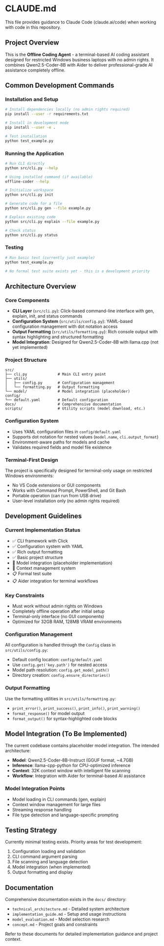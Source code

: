 # CLAUDE.md

This file provides guidance to Claude Code (claude.ai/code) when working with code in this repository.

## Project Overview

This is the **Offline Coding Agent** - a terminal-based AI coding assistant designed for restricted Windows business laptops with no admin rights. It combines Qwen2.5-Coder-8B with Aider to deliver professional-grade AI assistance completely offline.

## Common Development Commands

### Installation and Setup
```bash
# Install dependencies locally (no admin rights required)
pip install --user -r requirements.txt

# Install in development mode
pip install --user -e .

# Test installation
python test_example.py
```

### Running the Application
```bash
# Run CLI directly
python src/cli.py --help

# Using installed command (if available)
offline-coder --help

# Initialize workspace
python src/cli.py init

# Generate code for a file
python src/cli.py gen --file example.py

# Explain existing code
python src/cli.py explain --file example.py

# Check status
python src/cli.py status
```

### Testing
```bash
# Run basic test (currently just example)
python test_example.py

# No formal test suite exists yet - this is a development priority
```

## Architecture Overview

### Core Components
- **CLI Layer** (`src/cli.py`): Click-based command-line interface with gen, explain, init, and status commands
- **Configuration System** (`src/utils/config.py`): YAML-based configuration management with dot notation access
- **Output Formatting** (`src/utils/formatting.py`): Rich console output with syntax highlighting and structured formatting
- **Model Integration**: Designed for Qwen2.5-Coder-8B with llama.cpp (not yet implemented)

### Project Structure
```
src/
├── cli.py              # Main CLI entry point
├── utils/
│   ├── config.py       # Configuration management
│   └── formatting.py   # Output formatting
└── model/              # Model integration (placeholder)
config/
└── default.yaml        # Default configuration
docs/                   # Comprehensive documentation
scripts/                # Utility scripts (model download, etc.)
```

### Configuration System
- Uses YAML configuration files in `config/default.yaml`
- Supports dot notation for nested values (`model.name`, `cli.output_format`)
- Environment-aware paths for models and cache
- Validates required fields and model file existence

### Terminal-First Design
The project is specifically designed for terminal-only usage on restricted Windows environments:
- No VS Code extensions or GUI components
- Works with Command Prompt, PowerShell, and Git Bash
- Portable operation (can run from USB drive)
- User-level installation only (no admin rights required)

## Development Guidelines

### Current Implementation Status
- ✅ CLI framework with Click
- ✅ Configuration system with YAML
- ✅ Rich output formatting
- ✅ Basic project structure
- 🚧 Model integration (placeholder implementation)
- 🚧 Context management system
- 📋 Formal test suite
- 📋 Aider integration for terminal workflows

### Key Constraints
- Must work without admin rights on Windows
- Completely offline operation after initial setup
- Terminal-only interface (no GUI components)
- Optimized for 32GB RAM, 128MB VRAM environments

### Configuration Management
All configuration is handled through the `Config` class in `src/utils/config.py`:
- Default config location: `config/default.yaml`
- Use `config.get('key.path')` for nested access
- Model path resolution: `config.get_model_path()`
- Directory creation: `config.ensure_directories()`

### Output Formatting
Use the formatting utilities in `src/utils/formatting.py`:
- `print_error()`, `print_success()`, `print_info()`, `print_warning()`
- `format_response()` for model output
- `format_output()` for syntax-highlighted code blocks

## Model Integration (To Be Implemented)

The current codebase contains placeholder model integration. The intended architecture:
- **Model**: Qwen2.5-Coder-8B-Instruct (GGUF format, ~4.7GB)
- **Inference**: llama-cpp-python for CPU-optimized inference
- **Context**: 32K context window with intelligent file scanning
- **Workflow**: Integration with Aider for terminal-based AI assistance

### Model Integration Points
- Model loading in CLI commands (gen, explain)
- Context window management for large files
- Streaming response handling
- File type detection and language-specific prompting

## Testing Strategy

Currently minimal testing exists. Priority areas for test development:
1. Configuration loading and validation
2. CLI command argument parsing
3. File scanning and language detection
4. Model integration (when implemented)
5. Output formatting and display

## Documentation

Comprehensive documentation exists in the `docs/` directory:
- `technical_architecture.md` - Detailed system architecture
- `implementation_guide.md` - Setup and usage instructions
- `model_evaluation.md` - Model selection research
- `concept.md` - Project goals and constraints

Refer to these documents for detailed implementation guidance and project context.